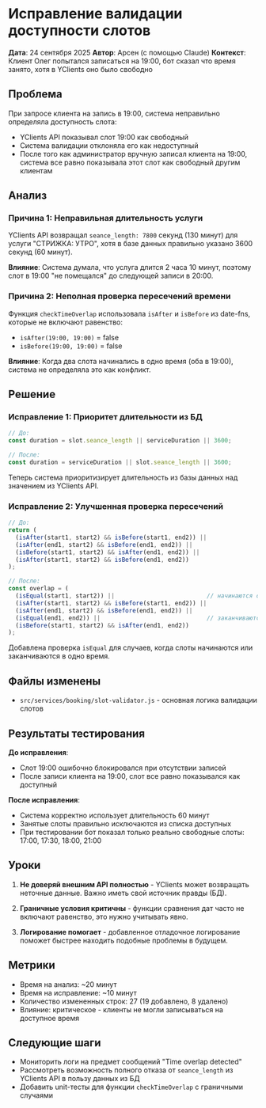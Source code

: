 # Исправление валидации доступности слотов

**Дата**: 24 сентября 2025
**Автор**: Арсен (с помощью Claude)
**Контекст**: Клиент Олег попытался записаться на 19:00, бот сказал что время занято, хотя в YClients оно было свободно

## Проблема

При запросе клиента на запись в 19:00, система неправильно определяла доступность слота:
- YClients API показывал слот 19:00 как свободный
- Система валидации отклоняла его как недоступный
- После того как администратор вручную записал клиента на 19:00, система все равно показывала этот слот как свободный другим клиентам

## Анализ

### Причина 1: Неправильная длительность услуги
YClients API возвращал `seance_length: 7800` секунд (130 минут) для услуги "СТРИЖКА: УТРО", хотя в базе данных правильно указано 3600 секунд (60 минут).

**Влияние**: Система думала, что услуга длится 2 часа 10 минут, поэтому слот в 19:00 "не помещался" до следующей записи в 20:00.

### Причина 2: Неполная проверка пересечений времени
Функция `checkTimeOverlap` использовала `isAfter` и `isBefore` из date-fns, которые не включают равенство:
- `isAfter(19:00, 19:00)` = false
- `isBefore(19:00, 19:00)` = false

**Влияние**: Когда два слота начинались в одно время (оба в 19:00), система не определяла это как конфликт.

## Решение

### Исправление 1: Приоритет длительности из БД
```javascript
// До:
const duration = slot.seance_length || serviceDuration || 3600;

// После:
const duration = serviceDuration || slot.seance_length || 3600;
```
Теперь система приоритизирует длительность из базы данных над значением из YClients API.

### Исправление 2: Улучшенная проверка пересечений
```javascript
// До:
return (
  (isAfter(start1, start2) && isBefore(start1, end2)) ||
  (isAfter(end1, start2) && isBefore(end1, end2)) ||
  (isBefore(start1, start2) && isAfter(end1, end2)) ||
  (isAfter(start1, start2) && isBefore(end1, end2))
);

// После:
const overlap = (
  (isEqual(start1, start2)) ||                          // начинаются одновременно
  (isAfter(start1, start2) && isBefore(start1, end2)) ||
  (isAfter(end1, start2) && isBefore(end1, end2)) ||
  (isEqual(end1, end2)) ||                              // заканчиваются одновременно
  (isBefore(start1, start2) && isAfter(end1, end2))
);
```

Добавлена проверка `isEqual` для случаев, когда слоты начинаются или заканчиваются в одно время.

## Файлы изменены
- `src/services/booking/slot-validator.js` - основная логика валидации слотов

## Результаты тестирования

**До исправления**:
- Слот 19:00 ошибочно блокировался при отсутствии записей
- После записи клиента на 19:00, слот все равно показывался как доступный

**После исправления**:
- Система корректно использует длительность 60 минут
- Занятые слоты правильно исключаются из списка доступных
- При тестировании бот показал только реально свободные слоты: 17:00, 17:30, 18:00, 21:00

## Уроки

1. **Не доверяй внешним API полностью** - YClients может возвращать неточные данные. Важно иметь свой источник правды (БД).

2. **Граничные условия критичны** - функции сравнения дат часто не включают равенство, это нужно учитывать явно.

3. **Логирование помогает** - добавленное отладочное логирование поможет быстрее находить подобные проблемы в будущем.

## Метрики
- Время на анализ: ~20 минут
- Время на исправление: ~10 минут
- Количество измененных строк: 27 (19 добавлено, 8 удалено)
- Влияние: критическое - клиенты не могли записываться на доступное время

## Следующие шаги
- Мониторить логи на предмет сообщений "Time overlap detected"
- Рассмотреть возможность полного отказа от `seance_length` из YClients API в пользу данных из БД
- Добавить unit-тесты для функции `checkTimeOverlap` с граничными случаями